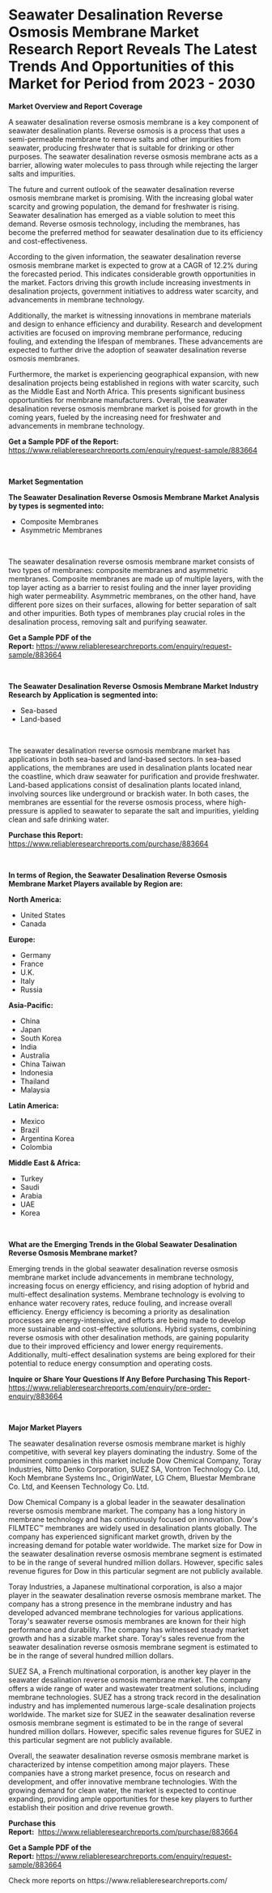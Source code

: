 <p><h1>Seawater Desalination Reverse Osmosis Membrane Market Research Report Reveals The Latest Trends And Opportunities of this Market for Period from 2023 - 2030</h1></p><p><strong>Market Overview and Report Coverage</strong></p>
<p><p>A seawater desalination reverse osmosis membrane is a key component of seawater desalination plants. Reverse osmosis is a process that uses a semi-permeable membrane to remove salts and other impurities from seawater, producing freshwater that is suitable for drinking or other purposes. The seawater desalination reverse osmosis membrane acts as a barrier, allowing water molecules to pass through while rejecting the larger salts and impurities.</p><p>The future and current outlook of the seawater desalination reverse osmosis membrane market is promising. With the increasing global water scarcity and growing population, the demand for freshwater is rising. Seawater desalination has emerged as a viable solution to meet this demand. Reverse osmosis technology, including the membranes, has become the preferred method for seawater desalination due to its efficiency and cost-effectiveness.</p><p>According to the given information, the seawater desalination reverse osmosis membrane market is expected to grow at a CAGR of 12.2% during the forecasted period. This indicates considerable growth opportunities in the market. Factors driving this growth include increasing investments in desalination projects, government initiatives to address water scarcity, and advancements in membrane technology.</p><p>Additionally, the market is witnessing innovations in membrane materials and design to enhance efficiency and durability. Research and development activities are focused on improving membrane performance, reducing fouling, and extending the lifespan of membranes. These advancements are expected to further drive the adoption of seawater desalination reverse osmosis membranes.</p><p>Furthermore, the market is experiencing geographical expansion, with new desalination projects being established in regions with water scarcity, such as the Middle East and North Africa. This presents significant business opportunities for membrane manufacturers. Overall, the seawater desalination reverse osmosis membrane market is poised for growth in the coming years, fueled by the increasing need for freshwater and advancements in membrane technology.</p></p>
<p><strong>Get a Sample PDF of the Report:</strong> <a href="https://www.reliableresearchreports.com/enquiry/request-sample/883664">https://www.reliableresearchreports.com/enquiry/request-sample/883664</a></p>
<p>&nbsp;</p>
<p><strong>Market Segmentation</strong></p>
<p><strong>The Seawater Desalination Reverse Osmosis Membrane Market Analysis by types is segmented into:</strong></p>
<p><ul><li>Composite Membranes</li><li>Asymmetric Membranes</li></ul></p>
<p>&nbsp;</p>
<p><p>The seawater desalination reverse osmosis membrane market consists of two types of membranes: composite membranes and asymmetric membranes. Composite membranes are made up of multiple layers, with the top layer acting as a barrier to resist fouling and the inner layer providing high water permeability. Asymmetric membranes, on the other hand, have different pore sizes on their surfaces, allowing for better separation of salt and other impurities. Both types of membranes play crucial roles in the desalination process, removing salt and purifying seawater.</p></p>
<p><strong>Get a Sample PDF of the Report:</strong>&nbsp;<a href="https://www.reliableresearchreports.com/enquiry/request-sample/883664">https://www.reliableresearchreports.com/enquiry/request-sample/883664</a></p>
<p>&nbsp;</p>
<p><strong>The Seawater Desalination Reverse Osmosis Membrane Market Industry Research by Application is segmented into:</strong></p>
<p><ul><li>Sea-based</li><li>Land-based</li></ul></p>
<p>&nbsp;</p>
<p><p>The seawater desalination reverse osmosis membrane market has applications in both sea-based and land-based sectors. In sea-based applications, the membranes are used in desalination plants located near the coastline, which draw seawater for purification and provide freshwater. Land-based applications consist of desalination plants located inland, involving sources like underground or brackish water. In both cases, the membranes are essential for the reverse osmosis process, where high-pressure is applied to seawater to separate the salt and impurities, yielding clean and safe drinking water.</p></p>
<p><strong>Purchase this Report:</strong>&nbsp; <a href="https://www.reliableresearchreports.com/purchase/883664">https://www.reliableresearchreports.com/purchase/883664</a></p>
<p>&nbsp;</p>
<p><strong>In terms of Region, the Seawater Desalination Reverse Osmosis Membrane Market Players available by Region are:</strong></p>
<p>
    <p> <strong> North America: </strong>
        <ul>
            <li>United States</li>
            <li>Canada</li>
        </ul>
        </p> 
    <p> <strong> Europe: </strong>
        <ul>
            <li>Germany</li>
            <li>France</li>
            <li>U.K.</li>
            <li>Italy</li>
            <li>Russia</li>
        </ul>
        </p> 
    <p> <strong> Asia-Pacific: </strong>
        <ul>
            <li>China</li>
            <li>Japan</li>
            <li>South Korea</li>
            <li>India</li>
            <li>Australia</li>
            <li>China Taiwan</li>
            <li>Indonesia</li>
            <li>Thailand</li>
            <li>Malaysia</li>
        </ul>
        </p> 
    <p> <strong> Latin America: </strong>
        <ul>
            <li>Mexico</li>
            <li>Brazil</li>
            <li>Argentina Korea</li>
            <li>Colombia</li>
        </ul>
        </p> 
    <p> <strong> Middle East & Africa: </strong>
        <ul>
            <li>Turkey</li>
            <li>Saudi</li>
            <li>Arabia</li>
            <li>UAE</li>
            <li>Korea</li>
        </ul>
    </p>
    </p>
<p>&nbsp;</p>
<p><strong>What are the Emerging Trends in the Global Seawater Desalination Reverse Osmosis Membrane market?</strong></p>
<p><p>Emerging trends in the global seawater desalination reverse osmosis membrane market include advancements in membrane technology, increasing focus on energy efficiency, and rising adoption of hybrid and multi-effect desalination systems. Membrane technology is evolving to enhance water recovery rates, reduce fouling, and increase overall efficiency. Energy efficiency is becoming a priority as desalination processes are energy-intensive, and efforts are being made to develop more sustainable and cost-effective solutions. Hybrid systems, combining reverse osmosis with other desalination methods, are gaining popularity due to their improved efficiency and lower energy requirements. Additionally, multi-effect desalination systems are being explored for their potential to reduce energy consumption and operating costs.</p></p>
<p><strong>Inquire or Share Your Questions If Any Before Purchasing This Report</strong>- <a href="https://www.reliableresearchreports.com/enquiry/pre-order-enquiry/883664">https://www.reliableresearchreports.com/enquiry/pre-order-enquiry/883664</a></p>
<p>&nbsp;</p>
<p><strong>Major Market Players</strong></p>
<p><p>The seawater desalination reverse osmosis membrane market is highly competitive, with several key players dominating the industry. Some of the prominent companies in this market include Dow Chemical Company, Toray Industries, Nitto Denko Corporation, SUEZ SA, Vontron Technology Co. Ltd, Koch Membrane Systems Inc., OriginWater, LG Chem, Bluestar Membrane Co. Ltd, and Keensen Technology Co. Ltd. </p><p>Dow Chemical Company is a global leader in the seawater desalination reverse osmosis membrane market. The company has a long history in membrane technology and has continuously focused on innovation. Dow's FILMTEC™ membranes are widely used in desalination plants globally. The company has experienced significant market growth, driven by the increasing demand for potable water worldwide. The market size for Dow in the seawater desalination reverse osmosis membrane segment is estimated to be in the range of several hundred million dollars. However, specific sales revenue figures for Dow in this particular segment are not publicly available.</p><p>Toray Industries, a Japanese multinational corporation, is also a major player in the seawater desalination reverse osmosis membrane market. The company has a strong presence in the membrane industry and has developed advanced membrane technologies for various applications. Toray's seawater reverse osmosis membranes are known for their high performance and durability. The company has witnessed steady market growth and has a sizable market share. Toray's sales revenue from the seawater desalination reverse osmosis membrane segment is estimated to be in the range of several hundred million dollars.</p><p>SUEZ SA, a French multinational corporation, is another key player in the seawater desalination reverse osmosis membrane market. The company offers a wide range of water and wastewater treatment solutions, including membrane technologies. SUEZ has a strong track record in the desalination industry and has implemented numerous large-scale desalination projects worldwide. The market size for SUEZ in the seawater desalination reverse osmosis membrane segment is estimated to be in the range of several hundred million dollars. However, specific sales revenue figures for SUEZ in this particular segment are not publicly available.</p><p>Overall, the seawater desalination reverse osmosis membrane market is characterized by intense competition among major players. These companies have a strong market presence, focus on research and development, and offer innovative membrane technologies. With the growing demand for clean water, the market is expected to continue expanding, providing ample opportunities for these key players to further establish their position and drive revenue growth.</p></p>
<p><strong>Purchase this Report:</strong>&nbsp;&nbsp;<a href="https://www.reliableresearchreports.com/purchase/883664">https://www.reliableresearchreports.com/purchase/883664</a></p>
<p></p>
<p><strong>Get a Sample PDF of the Report:</strong>&nbsp;<a href="https://www.reliableresearchreports.com/enquiry/request-sample/883664">https://www.reliableresearchreports.com/enquiry/request-sample/883664</a></p>
<p>Check more reports on https://www.reliableresearchreports.com/</p>